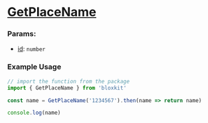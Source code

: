# [GetPlaceName](#example-usage)

### Params:

- <u>id</u>: `number`

### Example Usage

```js
// import the function from the package
import { GetPlaceName } from 'bloxkit'

const name = GetPlaceName('1234567').then(name => return name)

console.log(name)
```
